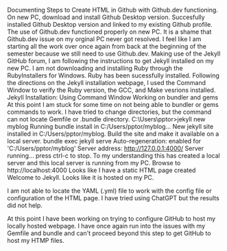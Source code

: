 Documenting Steps to Create HTML in Github with Github.dev functioning.
On new PC, download and install Github Desktop version.
Succesfully installed Github Desktop version and linked to my existing Github profile.
The use of Github.dev functioned properly on new PC. 
It is a shame that Github.dev issue on my orginal PC never got resolved. I feel like I am starting all the work over once again from back at the beginning of the semester because we still need to use Github.dev.
Making use of the Jekyll GitHub forum, I am following the instructions to get Jekyll installed on my new PC.
I am not downloading and installing Ruby through the RubyInstallers for Windows.
Ruby has been sucessfully installed.
Following the directions on the Jekyll installation webpage, I used the Command Window to verify the Ruby version, the GCC, and Make vesrions installed.
Jekyll Installation: Using Command Window
Working on bundler and gems
At this point I am stuck for some time on not being able to bundler or gems commands to work.
I have tried to change directories, but the command can not locate Gemfile or .bundle directory.
C:\Users\pptor>jekyll new myblog
Running bundle install in C:/Users/pptor/myblog...
New jekyll site installed in C:/Users/pptor/myblog.
Build the site and make it available on a local server.
bundle exec jekyll serve
 Auto-regeneration: enabled for 'C:/Users/pptor/myblog'
    Server address: http://127.0.0.1:4000/
  Server running... press ctrl-c to stop.
  To my understanding this has created a local server and this local server is running from my PC.
  Browse to http://localhost:4000
  Looks like I have a static HTML page created Welcome to Jekyll. Looks like it is hosted on my PC.
  
I am not able to locate the YAML (.yml) file to work with the config file or configuration of the HTML page.
I have tried using ChatGPT but the results did not help.

At this point I have been working on trying to configure GitHub to host my locally hosted webpage.
I have once again run into the issues with my Gemfile and bundle and can't proceed beyond this step to get GitHub to host my HTMP files.
